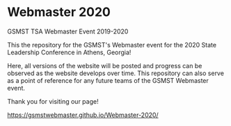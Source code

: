# Webmaster 2020
GSMST TSA Webmaster Event 2019-2020

This the repository for the GSMST's Webmaster event for the 2020 State Leadership Conference in Athens, Georgia!

Here, all versions of the website will be posted and progress can be observed as the website develops over time.
This repository can also serve as a point of reference for any future teams of the GSMST Webmaster event.

Thank you for visiting our page!

https://gsmstwebmaster.github.io/Webmaster-2020/
